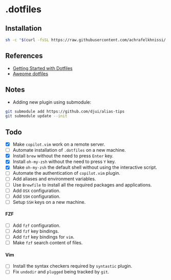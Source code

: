 # .dotfiles

## Installation
```bash
sh -c "$(curl -fsSL https://raw.githubusercontent.com/achrafelkhnissi/.dotfiles/main/install.sh)"
```

## References
- [Getting Started with Dotfiles](https://driesvints.com/blog/getting-started-with-dotfiles/)
- [Aweome dotfiles](https://project-awesome.org/webpro/awesome-dotfiles)


## Notes
- Adding new plugin using submodule:
```bash
git submodule add https://github.com/djui/alias-tips
git submodule update --init
```

## Todo
- [x] Make `copilot.vim` work on a remote server.
- [ ] Automate installation of `.dotfiles` on a new machine.
- [x] Install `brew` without the need to press `Enter` key.
- [x] Install `oh-my-zsh` without the need to press `Y` key.
- [x] Make `oh-my-zsh` the default shell without using the interactive script.
- [ ] Automate the authentication of `copilot.vim` plugin.
- [ ] Add aliases and environment variables.
- [ ] Use `Brewfile` to install all the required packages and applications.
- [ ] Add `OSX` configuration.
- [ ] Add `SSH` configuration.
- [ ] Setup `SSH` keys on a new machine.

#### FZF
- [ ] Add `fzf` configuration.
- [ ] Add `fzf` key bindings.
- [ ] Add `fzf` key bindings for `vim`.
- [ ] Make `fzf` search content of files.

#### Vim
- [ ] Install the syntax checkers required by `syntastic` plugin.
- [ ] Fix `undodir` and `plugged` being tracked by `git`.
